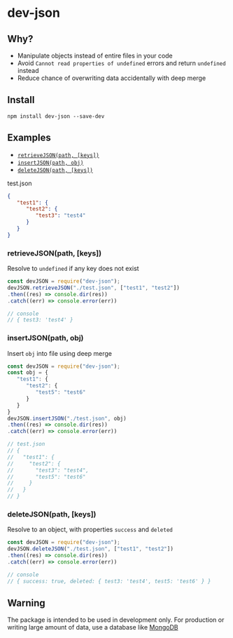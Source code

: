 # dev-json
## Why?
- Manipulate objects instead of entire files in your code
- Avoid `Cannot read properties of undefined` errors and return `undefined` instead
- Reduce chance of overwriting data accidentally with deep merge



## Install
```
npm install dev-json --save-dev
```



## Examples
- [`retrieveJSON(path, [keys])`](#retrievejsonpath-keys)  
- [`insertJSON(path, obj)`](#insertjsonpath-obj)
- [`deleteJSON(path, [keys])`](#deletejsonpath-keys)


test.json
```json
{
   "test1": {
      "test2": {
         "test3": "test4"
      }
   }
}
```


### retrieveJSON(path, [keys])
Resolve to `undefined` if any key does not exist

```js
const devJSON = require("dev-json");
devJSON.retrieveJSON("./test.json", ["test1", "test2"])
.then((res) => console.dir(res))
.catch((err) => console.error(err))

// console
// { test3: 'test4' }
```



### insertJSON(path, obj)
Insert `obj` into file using deep merge

```js
const devJSON = require("dev-json");
const obj = {
   "test1": {
      "test2": {
         "test5": "test6"
      }
   }
}
devJSON.insertJSON("./test.json", obj)
.then((res) => console.dir(res))
.catch((err) => console.error(err))

// test.json
// {
//   "test1": {
//     "test2": {
//       "test3": "test4",
//       "test5": "test6"
//     }
//   }
// }
```



### deleteJSON(path, [keys])
Resolve to an object, with properties `success` and `deleted`

```js
const devJSON = require("dev-json");
devJSON.deleteJSON("./test.json", ["test1", "test2"])
.then((res) => console.dir(res))
.catch((err) => console.error(err))

// console
// { success: true, deleted: { test3: 'test4', test5: 'test6' } }
```


## Warning
The package is intended to be used in development only. For production or writing large amount of data, use a database like [MongoDB](https://www.mongodb.com/)

